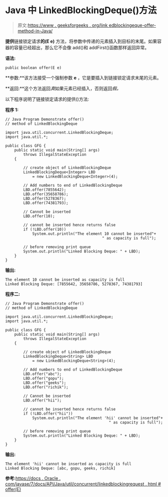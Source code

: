 # Java 中 LinkedBlockingDeque()方法

> 原文:[https://www . geeksforgeeks . org/link edblockingeque-offer-method-in-Java/](https://www.geeksforgeeks.org/linkedblockingdeque-offer-method-in-java/)

**提供**链接锁定请求**的(E e)** 方法，将参数中传递的元素插入到目标的末尾。如果容器的容量已经超出，那么它不会像 add()和 addFirst()函数那样返回异常。

**语法:**

```
public boolean offer(E e)
```

**参数:**该方法接受一个强制参数 **e** ，它是要插入到链接锁定请求末尾的元素。

**返回:**这个方法返回*真*如果元素已经插入，否则返回*假。*

以下程序说明了链接锁定请求的提供()方法:

**程序 1:**

```
// Java Program Demonstrate offer()
// method of LinkedBlockingDeque

import java.util.concurrent.LinkedBlockingDeque;
import java.util.*;

public class GFG {
    public static void main(String[] args)
        throws IllegalStateException
    {

        // create object of LinkedBlockingDeque
        LinkedBlockingDeque<Integer> LBD
            = new LinkedBlockingDeque<Integer>(4);

        // Add numbers to end of LinkedBlockingDeque
        LBD.offer(7855642);
        LBD.offer(35658786);
        LBD.offer(5278367);
        LBD.offer(74381793);

        // Cannot be inserted
        LBD.offer(10);

        // cannot be inserted hence returns false
        if (!LBD.offer(10))
            System.out.println("The element 10 cannot be inserted"+
                                           " as capacity is full");

        // before removing print queue
        System.out.println("Linked Blocking Deque: " + LBD);
    }
}
```

**输出:**

```
The element 10 cannot be inserted as capacity is full
Linked Blocking Deque: [7855642, 35658786, 5278367, 74381793]

```

**程序二:**

```
// Java Program Demonstrate offer()
// method of LinkedBlockingDeque

import java.util.concurrent.LinkedBlockingDeque;
import java.util.*;

public class GFG {
    public static void main(String[] args)
        throws IllegalStateException
    {

        // create object of LinkedBlockingDeque
        LinkedBlockingDeque<String> LBD
            = new LinkedBlockingDeque<String>(4);

        // Add numbers to end of LinkedBlockingDeque
        LBD.offer("abc");
        LBD.offer("gopu");
        LBD.offer("geeks");
        LBD.offer("richik");

        // Cannot be inserted
        LBD.offer("hii");

        // cannot be inserted hence returns false
        if (!LBD.offer("hii"))
            System.out.println("The element 'hii' cannot be inserted"+
                                              " as capacity is full");

        // before removing print queue
        System.out.println("Linked Blocking Deque: " + LBD);
    }
}
```

**输出:**

```
The element 'hii' cannot be inserted as capacity is full
Linked Blocking Deque: [abc, gopu, geeks, richik]

```

**参考:**[https://docs . Oracle . com/javase/7/docs/API/Java/util/concurrent/linkedblockingrequest . html # offer(E)](https://docs.oracle.com/javase/7/docs/api/java/util/concurrent/LinkedBlockingDeque.html#offer(E))